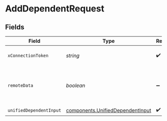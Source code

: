 # AddDependentRequest


## Fields

| Field                                                                                | Type                                                                                 | Required                                                                             | Description                                                                          |
| ------------------------------------------------------------------------------------ | ------------------------------------------------------------------------------------ | ------------------------------------------------------------------------------------ | ------------------------------------------------------------------------------------ |
| `xConnectionToken`                                                                   | *string*                                                                             | :heavy_check_mark:                                                                   | The connection token                                                                 |
| `remoteData`                                                                         | *boolean*                                                                            | :heavy_minus_sign:                                                                   | Set to true to include data from the original Hris software.                         |
| `unifiedDependentInput`                                                              | [components.UnifiedDependentInput](../../models/components/unifieddependentinput.md) | :heavy_check_mark:                                                                   | N/A                                                                                  |